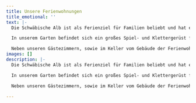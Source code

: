 ```yaml
---
title: Unsere Ferienwohnungen
title_emotional: ''
text: |-
  Die Schwäbische Alb ist als Ferienziel für Familien beliebt und hat enorm viel zu bieten. Unsere komfortablen Ferienwohnungen sind ein idealer Ausgangspunkt für Ausflüge und Erkundungen aller Art.

  In unserem Garten befindet sich ein großes Spiel- und Klettergerüst für unsere kleinen Gäste. Er bietet unseren Gästen Platz zum Grillen und Sonnen. In unmittelbarer Nähe unseres Grundstücks gibt es einen großzügigen Motorik-Spielplatz mit angeschlossenem Bolzplatz.

  Neben unseren Gästezimmern, sowie im Keller vom Gebäude der Ferienwohnungen "Am Pfarrgarten 23" stehen Ihnen Waschmaschinen und Trockner mit Münzeinwurf zur Verfügung. In Wohnung Nr. 1 gibt es eine Waschmaschine mit Münzeinwurf.
images: []
description: |-
  Die Schwäbische Alb ist als Ferienziel für Familien beliebt und hat enorm viel zu bieten. Unsere komfortablen Ferienwohnungen sind ein idealer Ausgangspunkt für Ausflüge und Erkundungen aller Art.

  In unserem Garten befindet sich ein großes Spiel- und Klettergerüst für unsere kleinen Gäste. Er bietet unseren Gästen Platz zum Grillen und Sonnen. In unmittelbarer Nähe unseres Grundstücks gibt es einen großzügigen Motorik-Spielplatz mit angeschlossenem Bolzplatz.

  Neben unseren Gästezimmern, sowie im Keller vom Gebäude der Ferienwohnungen "Am Pfarrgarten 23" stehen Ihnen Waschmaschinen und Trockner mit Münzeinwurf zur Verfügung. In Wohnung Nr. 1 gibt es eine Waschmaschine mit Münzeinwurf.

---
```

